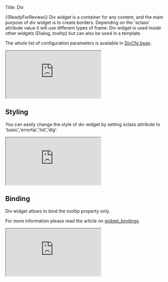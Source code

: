 Title: Div


{{ReadyForReview}}
Div widget is a container for any content, and the main purpose of div widget is to create borders. Depending on the 'sclass' attribute value it will use different types of frame. Div widget is used inside other widgets (Dialog, tooltip) but can also be used in a template. 

<script src='http://snippets.ariatemplates.com/snippets/github.com/ariatemplates/documentation-code/%VERSION%/snippets/widgets/div/Snippet.tpl?tag=wgtDivAction&lang=at&outdent=true'></script>

The whole list of configuration parameters is available in [DivCfg bean](http://ariatemplates.com/api/#aria.widgets.CfgBeans:DivCfg).

<iframe class='samples' src='http://snippets.ariatemplates.com/samples/github.com/ariatemplates/documentation-code/%VERSION%/samples/widgets/div/?skip=1' ></iframe>

## Styling
You can easily change the style of div widget by setting sclass attribute to 'basic','errortip','list','dlg'.

<iframe class='samples' src='http://snippets.ariatemplates.com/samples/github.com/ariatemplates/documentation-code/%VERSION%/samples/widgets/div/styling/?skip=1' ></iframe>

## Binding
Div widget allows to bind the tooltip property only.

For more information please read the article on [widget_bindings](widget_bindings).

<iframe class='samples' src='http://snippets.ariatemplates.com/samples/github.com/ariatemplates/documentation-code/%VERSION%/samples/widgets/div/binding/?skip=1' ></iframe>